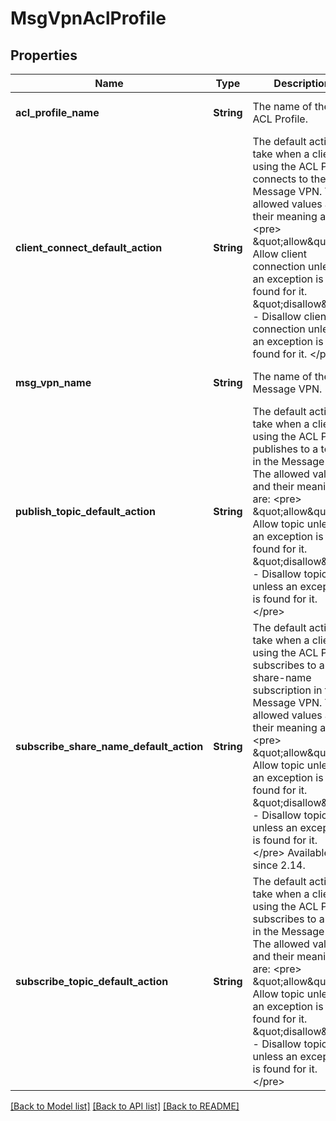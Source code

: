 # MsgVpnAclProfile

## Properties
Name | Type | Description | Notes
------------ | ------------- | ------------- | -------------
**acl_profile_name** | **String** | The name of the ACL Profile. | [optional] [default to null]
**client_connect_default_action** | **String** | The default action to take when a client using the ACL Profile connects to the Message VPN. The allowed values and their meaning are:  &lt;pre&gt; \&quot;allow\&quot; - Allow client connection unless an exception is found for it. \&quot;disallow\&quot; - Disallow client connection unless an exception is found for it. &lt;/pre&gt;  | [optional] [default to null]
**msg_vpn_name** | **String** | The name of the Message VPN. | [optional] [default to null]
**publish_topic_default_action** | **String** | The default action to take when a client using the ACL Profile publishes to a topic in the Message VPN. The allowed values and their meaning are:  &lt;pre&gt; \&quot;allow\&quot; - Allow topic unless an exception is found for it. \&quot;disallow\&quot; - Disallow topic unless an exception is found for it. &lt;/pre&gt;  | [optional] [default to null]
**subscribe_share_name_default_action** | **String** | The default action to take when a client using the ACL Profile subscribes to a share-name subscription in the Message VPN. The allowed values and their meaning are:  &lt;pre&gt; \&quot;allow\&quot; - Allow topic unless an exception is found for it. \&quot;disallow\&quot; - Disallow topic unless an exception is found for it. &lt;/pre&gt;  Available since 2.14. | [optional] [default to null]
**subscribe_topic_default_action** | **String** | The default action to take when a client using the ACL Profile subscribes to a topic in the Message VPN. The allowed values and their meaning are:  &lt;pre&gt; \&quot;allow\&quot; - Allow topic unless an exception is found for it. \&quot;disallow\&quot; - Disallow topic unless an exception is found for it. &lt;/pre&gt;  | [optional] [default to null]

[[Back to Model list]](../README.md#documentation-for-models) [[Back to API list]](../README.md#documentation-for-api-endpoints) [[Back to README]](../README.md)


